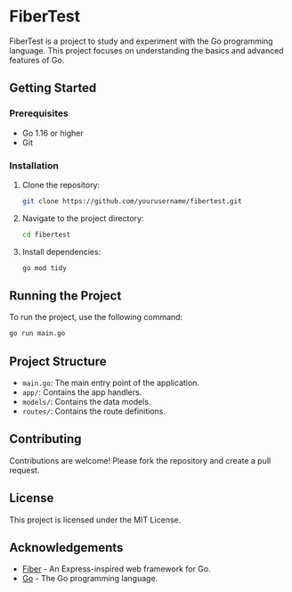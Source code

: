 # FiberTest

FiberTest is a project to study and experiment with the Go programming language. This project focuses on understanding the basics and advanced features of Go.

## Getting Started

### Prerequisites

- Go 1.16 or higher
- Git

### Installation

1. Clone the repository:
    ```sh
    git clone https://github.com/yourusername/fibertest.git
    ```
2. Navigate to the project directory:
    ```sh
    cd fibertest
    ```
3. Install dependencies:
    ```sh
    go mod tidy
    ```

## Running the Project

To run the project, use the following command:
```sh
go run main.go
```

## Project Structure

- `main.go`: The main entry point of the application.
- `app/`: Contains the app handlers.
- `models/`: Contains the data models.
- `routes/`: Contains the route definitions.

## Contributing

Contributions are welcome! Please fork the repository and create a pull request.

## License

This project is licensed under the MIT License.

## Acknowledgements

- [Fiber](https://gofiber.io/) - An Express-inspired web framework for Go.
- [Go](https://golang.org/) - The Go programming language.
